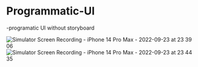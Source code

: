# Programmatic-UI

-programatic UI without storyboard 

![Simulator Screen Recording - iPhone 14 Pro Max - 2022-09-23 at 23 39 06](https://user-images.githubusercontent.com/51300404/191999696-4ea1f79a-b918-4383-8b7e-51476616aafa.gif)
![Simulator Screen Recording - iPhone 14 Pro Max - 2022-09-23 at 23 44 35](https://user-images.githubusercontent.com/51300404/192000441-24ce2a05-87e1-4eb9-b0f1-c37fb46529f4.gif)

